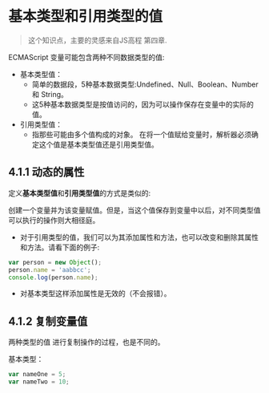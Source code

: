 # 基本类型和引用类型的值

> 这个知识点，主要的灵感来自JS高程 第四章.

ECMAScript 变量可能包含两种不同数据类型的值:
- 基本类型值：
  * 简单的数据段，5种基本数据类型:Undefined、Null、Boolean、Number 和 String。
  * 这5种基本数据类型是按值访问的，因为可以操作保存在变量中的实际的值。
- 引用类型值：
  * 指那些可能由多个值构成的对象。
  在将一个值赋给变量时，解析器必须确定这个值是基本类型值还是引用类型值。
  
## 4.1.1 动态的属性

定义**基本类型值**和**引用类型值**的方式是类似的:

创建一个变量并为该变量赋值。但是，当这个值保存到变量中以后，对不同类型值可以执行的操作则大相径庭。
- 对于引用类型的值，我们可以为其添加属性和方法，也可以改变和删除其属性和方法。请看下面的例子:
```js
var person = new Object();
person.name = 'aabbcc';
console.log(person.name);
```
- 对基本类型这样添加属性是无效的（不会报错）。

## 4.1.2 复制变量值

两种类型的值 进行复制操作的过程，也是不同的。

基本类型：

```js
var nameOne = 5;
var nameTwo = 10;
```

